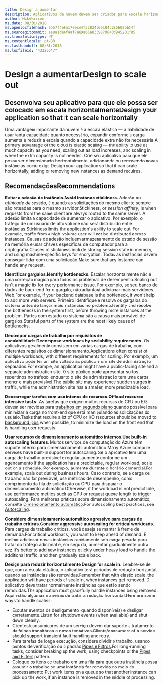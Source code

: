 ```yaml
---
title: Design a aumentar
description: Aplicativos de nuvem devem ser criados para escala horizontal.
author: MikeWasson
ms.date: 08/30/2018
ms.openlocfilehash: 9b57f4e6a17eece4f5283436e104c286602bb54f
ms.sourcegitcommit: ae8a1de6f4af7a89a66a8339879843d945201f85
ms.translationtype: HT
ms.contentlocale: pt-BR
ms.lasthandoff: 08/31/2018
ms.locfileid: "43325647"
---
```

# <a name="design-to-scale-out"></a><span data-ttu-id="bb792-103">Design a aumentar</span><span class="sxs-lookup"><span data-stu-id="bb792-103">Design to scale out</span></span>

## <a name="design-your-application-so-that-it-can-scale-horizontally"></a><span data-ttu-id="bb792-104">Desenvolva seu aplicativo para que ele possa ser colocado em escala horizontalmente</span><span class="sxs-lookup"><span data-stu-id="bb792-104">Design your application so that it can scale horizontally</span></span>

<span data-ttu-id="bb792-105">Uma vantagem importante da nuvem é a escala elástica &mdash; a habilidade de usar tanta capacidade quanto necessário, expandir conforme a carga aumenta e reduzir a escala quando a capacidade extra não for necessária.</span><span class="sxs-lookup"><span data-stu-id="bb792-105">A primary advantage of the cloud is elastic scaling &mdash; the ability to use as much capacity as you need, scaling out as load increases, and scaling in when the extra capacity is not needed.</span></span> <span data-ttu-id="bb792-106">Crie seu aplicativo para que ele possa ser dimensionado horizontalmente, adicionando ou removendo novas instâncias como exige.</span><span class="sxs-lookup"><span data-stu-id="bb792-106">Design your application so that it can scale horizontally, adding or removing new instances as demand requires.</span></span>

## <a name="recommendations"></a><span data-ttu-id="bb792-107">Recomendações</span><span class="sxs-lookup"><span data-stu-id="bb792-107">Recommendations</span></span>

<span data-ttu-id="bb792-108">**Evitar a adesão de instância**.</span><span class="sxs-lookup"><span data-stu-id="bb792-108">**Avoid instance stickiness**.</span></span> <span data-ttu-id="bb792-109">Adesão ou *afinidade de sessão*, é quando as solicitações do mesmo cliente sempre são roteadas para o mesmo servidor.</span><span class="sxs-lookup"><span data-stu-id="bb792-109">Stickiness, or *session affinity*, is when requests from the same client are always routed to the same server.</span></span> <span data-ttu-id="bb792-110">A adesão limita a capacidade de aumentar o aplicativo. Por exemplo, o tráfego de um usuário de alto volume não será distribuído entre instâncias.</span><span class="sxs-lookup"><span data-stu-id="bb792-110">Stickiness limits the application's ability to scale out. For example, traffic from a high-volume user will not be distributed across instances.</span></span> <span data-ttu-id="bb792-111">Causas de adesão incluem armazenamento de estado de sessão na memória e usar chaves específicas de computador para a criptografia.</span><span class="sxs-lookup"><span data-stu-id="bb792-111">Causes of stickiness include storing session state in memory, and using machine-specific keys for encryption.</span></span> <span data-ttu-id="bb792-112">Todas as instâncias devem conseguir lidar com uma solicitação.</span><span class="sxs-lookup"><span data-stu-id="bb792-112">Make sure that any instance can handle any request.</span></span> 

<span data-ttu-id="bb792-113">**Identificar gargalos**.</span><span class="sxs-lookup"><span data-stu-id="bb792-113">**Identify bottlenecks**.</span></span> <span data-ttu-id="bb792-114">Escalar horizontalmente não é uma correção mágica para todos os problemas de desempenho.</span><span class="sxs-lookup"><span data-stu-id="bb792-114">Scaling out isn't a magic fix for every performance issue.</span></span> <span data-ttu-id="bb792-115">Por exemplo, se seu banco de dados de back-end for o gargalo, não adiantará adicionar mais servidores Web.</span><span class="sxs-lookup"><span data-stu-id="bb792-115">For example, if your backend database is the bottleneck, it won't help to add more web servers.</span></span> <span data-ttu-id="bb792-116">Primeiro identifique e resolva os gargalos do sistema antes de lançar mais instâncias no problema.</span><span class="sxs-lookup"><span data-stu-id="bb792-116">Identify and resolve the bottlenecks in the system first, before throwing more instances at the problem.</span></span> <span data-ttu-id="bb792-117">Partes com estado do sistema são a causa mais provável de gargalos.</span><span class="sxs-lookup"><span data-stu-id="bb792-117">Stateful parts of the system are the most likely cause of bottlenecks.</span></span> 

<span data-ttu-id="bb792-118">**Decompor cargas de trabalho por requisitos de escalabilidade.**</span><span class="sxs-lookup"><span data-stu-id="bb792-118">**Decompose workloads by scalability requirements.**</span></span>  <span data-ttu-id="bb792-119">Os aplicativos geralmente consistem em várias cargas de trabalho, com diferentes requisitos de dimensionamento.</span><span class="sxs-lookup"><span data-stu-id="bb792-119">Applications often consist of multiple workloads, with different requirements for scaling.</span></span> <span data-ttu-id="bb792-120">Por exemplo, um aplicativo pode ter um site voltado ao público e um site de administração separados.</span><span class="sxs-lookup"><span data-stu-id="bb792-120">For example, an application might have a public-facing site and a separate administration site.</span></span> <span data-ttu-id="bb792-121">O site público pode apresentar surtos repentinos no tráfego, enquanto o site de administração tem uma carga menor e mais previsível.</span><span class="sxs-lookup"><span data-stu-id="bb792-121">The public site may experience sudden surges in traffic, while the administration site has a smaller, more predictable load.</span></span> 

<span data-ttu-id="bb792-122">**Descarregar tarefas com uso intenso de recursos.**</span><span class="sxs-lookup"><span data-stu-id="bb792-122">**Offload resource-intensive tasks.**</span></span> <span data-ttu-id="bb792-123">As tarefas que exigem muitos recursos de CPU ou E/S devem ser movidas para [trabalhos em segundo plano][background-jobs] quando possível para minimizar a carga no front-end que está manipulando as solicitações do usuário.</span><span class="sxs-lookup"><span data-stu-id="bb792-123">Tasks that require a lot of CPU or I/O resources should be moved to [background jobs][background-jobs] when possible, to minimize the load on the front end that is handling user requests.</span></span>

<span data-ttu-id="bb792-124">**Usar recursos de dimensionamento automático internos**.</span><span class="sxs-lookup"><span data-stu-id="bb792-124">**Use built-in autoscaling features**.</span></span> <span data-ttu-id="bb792-125">Muitos serviços de computação do Azure têm suporte interno para dimensionamento automático.</span><span class="sxs-lookup"><span data-stu-id="bb792-125">Many Azure compute services have built-in support for autoscaling.</span></span> <span data-ttu-id="bb792-126">Se o aplicativo tem uma carga de trabalho previsível e regular, aumente conforme um agendamento.</span><span class="sxs-lookup"><span data-stu-id="bb792-126">If the application has a predictable, regular workload, scale out on a schedule.</span></span> <span data-ttu-id="bb792-127">Por exemplo, aumente durante o horário comercial.</span><span class="sxs-lookup"><span data-stu-id="bb792-127">For example, scale out during business hours.</span></span> <span data-ttu-id="bb792-128">Caso contrário, se a carga de trabalho não for previsível, use métricas de desempenho, como comprimento da fila de solicitação ou CPU para disparar o dimensionamento automático.</span><span class="sxs-lookup"><span data-stu-id="bb792-128">Otherwise, if the workload is not predictable, use performance metrics such as CPU or request queue length to trigger autoscaling.</span></span> <span data-ttu-id="bb792-129">Para melhores práticas sobre dimensionamento automático, consulte [Dimensionamento automático][autoscaling].</span><span class="sxs-lookup"><span data-stu-id="bb792-129">For autoscaling best practices, see [Autoscaling][autoscaling].</span></span>

<span data-ttu-id="bb792-130">**Considere dimensionamento automático agressivo para cargas de trabalho críticas**.</span><span class="sxs-lookup"><span data-stu-id="bb792-130">**Consider aggressive autoscaling for critical workloads**.</span></span> <span data-ttu-id="bb792-131">Para cargas de trabalho críticas, você deseja se manter à frente de demanda.</span><span class="sxs-lookup"><span data-stu-id="bb792-131">For critical workloads, you want to keep ahead of demand.</span></span> <span data-ttu-id="bb792-132">É melhor adicionar novas instâncias rapidamente sob carga pesada para tratar do tráfego adicional e, em seguida, aumentar gradualmente outra vez.</span><span class="sxs-lookup"><span data-stu-id="bb792-132">It's better to add new instances quickly under heavy load to handle the additional traffic, and then gradually scale back.</span></span>

<span data-ttu-id="bb792-133">**Design para reduzir horizontalmente**.</span><span class="sxs-lookup"><span data-stu-id="bb792-133">**Design for scale in**.</span></span>  <span data-ttu-id="bb792-134">Lembre-se de que, com a escala elástica, o aplicativo terá períodos de redução horizontal, quando as instâncias são removidas.</span><span class="sxs-lookup"><span data-stu-id="bb792-134">Remember that with elastic scale, the application will have periods of scale in, when instances get removed.</span></span> <span data-ttu-id="bb792-135">O aplicativo deve tratar normalmente instâncias que estão sendo removidas.</span><span class="sxs-lookup"><span data-stu-id="bb792-135">The application must gracefully handle instances being removed.</span></span> <span data-ttu-id="bb792-136">Aqui estão algumas maneiras de tratar a redução horizontal:</span><span class="sxs-lookup"><span data-stu-id="bb792-136">Here are some ways to handle scalein:</span></span>

- <span data-ttu-id="bb792-137">Escutar eventos de desligamento (quando disponíveis) e desligar corretamente.</span><span class="sxs-lookup"><span data-stu-id="bb792-137">Listen for shutdown events (when available) and shut down cleanly.</span></span> 
- <span data-ttu-id="bb792-138">Clientes/consumidores de um serviço devem dar suporte a tratamento de falhas transitórias e novas tentativas.</span><span class="sxs-lookup"><span data-stu-id="bb792-138">Clients/consumers of a service should support transient fault handling and retry.</span></span> 
- <span data-ttu-id="bb792-139">Para tarefas de longa execução, considere dividir o trabalho, usando pontos de verificação ou o padrão [Pipes e Filtros][pipes-filters-pattern].</span><span class="sxs-lookup"><span data-stu-id="bb792-139">For long-running tasks, consider breaking up the work, using checkpoints or the [Pipes and Filters][pipes-filters-pattern] pattern.</span></span> 
- <span data-ttu-id="bb792-140">Coloque os itens de trabalho em uma fila para que outra instância possa assumir o trabalho se uma instância for removida no meio do processamento.</span><span class="sxs-lookup"><span data-stu-id="bb792-140">Put work items on a queue so that another instance can pick up the work, if an instance is removed in the middle of processing.</span></span> 


<!-- links -->

[autoscaling]: ../../best-practices/auto-scaling.md
[background-jobs]: ../../best-practices/background-jobs.md
[pipes-filters-pattern]: ../../patterns/pipes-and-filters.md
